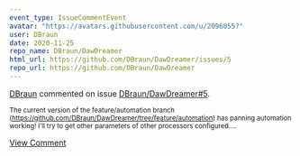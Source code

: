 ```yaml
---
event_type: IssueCommentEvent
avatar: "https://avatars.githubusercontent.com/u/2096055?"
user: DBraun
date: 2020-11-25
repo_name: DBraun/DawDreamer
html_url: https://github.com/DBraun/DawDreamer/issues/5
repo_url: https://github.com/DBraun/DawDreamer
---
```


<a href='https://github.com/DBraun' target='_blank'>DBraun</a> commented on issue <a href='https://github.com/DBraun/DawDreamer/issues/5' target='_blank'>DBraun/DawDreamer#5</a>.

<small>The current version of the feature/automation branch (https://github.com/DBraun/DawDreamer/tree/feature/automation) has panning automation working! I'll try to get other parameters of other processors configured....</small>

<a href='https://github.com/DBraun/DawDreamer/issues/5' target='_blank'>View Comment</a>